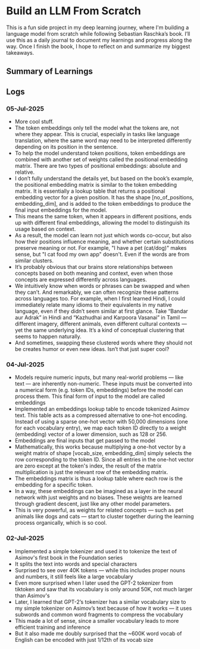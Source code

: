 # Build an LLM From Scratch #
This is a fun side project in my deep learning journey, where I'm building a language model from scratch while following Sebastian Raschka’s book. I’ll use this as a daily journal to document my learnings and progress along the way. Once I finish the book, I hope to reflect on and summarize my biggest takeaways.

## Summary of Learnings ##

## Logs ##

### 05-Jul-2025 ###
- More cool stuff.
- The token embeddings only tell the model what the tokens are, not where they appear. This is crucial, especially in tasks like language translation, where the same word may need to be interpreted differently depending on its position in the sentence.
- To help the model understand token positions, token embeddings are combined with another set of weights called the positional embedding matrix. There are two types of positional embeddings: absolute and relative.
- I don’t fully understand the details yet, but based on the book’s example, the positional embedding matrix is similar to the token embedding matrix. It is essentially a lookup table that returns a positional embedding vector for a given position. It has the shape [no_of_positions, embedding_dim], and is added to the token embeddings to produce the final input embeddings for the model.
- This means the same token, when it appears in different positions, ends up with different final embeddings, allowing the model to distinguish its usage based on context.
- As a result, the model can learn not just which words co-occur, but also how their positions influence meaning, and whether certain substitutions preserve meaning or not. For example, "I have a pet (cat/dog)" makes sense, but "I cat food my own app" doesn't. Even if the words are from similar clusters.
- It’s probably obvious that our brains store relationships between concepts based on both meaning and context, even when those concepts are expressed differently across languages.
- We intuitively know when words or phrases can be swapped and when they can’t. And remarkably, we can often recognize these patterns across languages too. For example, when I first learned Hindi, I could immediately relate many idioms to their equivalents in my native language, even if they didn’t seem similar at first glance. Take “Bandar aur Adrak” in Hindi and “Kazhudhai and Karpoora Vasanai” in Tamil — different imagery, different animals, even different cultural contexts — yet the same underlying idea. It’s a kind of conceptual clustering that seems to happen naturally. 
- And sometimes, swapping these clustered words where they should not be creates humor or even new ideas. Isn’t that just super cool?

### 04-Jul-2025 ###
- Models require numeric inputs, but many real-world problems — like text — are inherently non-numeric. These inputs must be converted into a numerical form (e.g. token IDs, embeddings) before the model can process them. This final form of input to the model are called embeddings
- Implemented an embeddings lookup table to encode tokenized Asimov text. This table acts as a compressed alternative to one-hot encoding.
Instead of using a sparse one-hot vector with 50,000 dimensions (one for each vocabulary entry), we map each token ID directly to a weight (embedding) vector of a lower dimension, such as 128 or 256.
- Embeddings are final inputs that get passed to the model
- Mathematically, this works because multiplying a one-hot vector by a weight matrix of shape [vocab_size, embedding_dim] simply selects the row corresponding to the token ID. Since all entries in the one-hot vector are zero except at the token's index, the result of the matrix multiplication is just the relevant row of the embedding matrix.
- The embeddings matrix is thus a lookup table where each row is the embedding for a specific token.
- In a way, these embeddings can be imagined as a layer in the neural network with just weights and no biases. These weights are learned through gradient descent, just like any other model parameters.
- This is very powerful, as weights for related concepts — such as pet animals like dogs and cats — start to cluster together during the learning process organically, which is so cool.

### 02-Jul-2025 ###
- Implemented a simple tokenizer and used it to tokenize the text of Asimov's first book in the Foundation series
- It splits the text into words and special characters
- Surprised to see over 40K tokens — while this includes proper nouns and numbers, it still feels like a large vocabulary
- Even more surprised when I later used the GPT-2 tokenizer from tiktoken and saw that its vocabulary is only around 50K, not much larger than Asimov's
- Later, I learned that GPT-2’s tokenizer has a similar vocabulary size to my simple tokenizer on Asimov’s text because of how it works — it uses subwords and common word fragments to compress the vocabulary
- This made a lot of sense, since a smaller vocabulary leads to more efficient training and inference
- But it also made me doubly surprised that the ~600K word vocab of English can be encoded with just 1/12th of its vocab size


